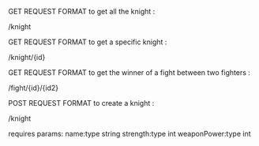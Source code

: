 GET REQUEST FORMAT to get all the knight :

/knight

GET REQUEST FORMAT to get a specific knight :

/knight/{id}

GET REQUEST FORMAT to get the winner of a fight between two fighters :

/fight/{id}/{id2}

POST REQUEST FORMAT to create a knight :

/knight

requires params:
         name:type string
         strength:type int
         weaponPower:type int

